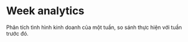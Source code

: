 # Week analytics
Phân tích tình hình kinh doanh của một tuần, so sánh thực hiện với tuần trước đó.

